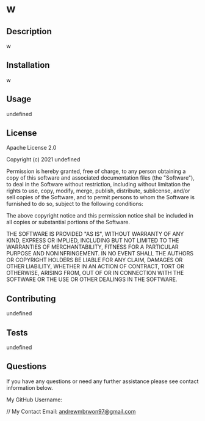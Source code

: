 
  # w

  ## Description 

  w
  
  ## Installation 
  
  w

  ## Usage 
  
  undefined

  ## License 
  
  Apache License 2.0

  Copyright (c) 2021 undefined 

  Permission is hereby granted, free of charge, to any person obtaining a copy
  of this software and associated documentation files (the "Software"), to deal
  in the Software without restriction, including without limitation the rights
  to use, copy, modify, merge, publish, distribute, sublicense, and/or sell
  copies of the Software, and to permit persons to whom the Software is
  furnished to do so, subject to the following conditions:

  The above copyright notice and this permission notice shall be included in all
  copies or substantial portions of the Software.

  THE SOFTWARE IS PROVIDED "AS IS", WITHOUT WARRANTY OF ANY KIND, EXPRESS OR
  IMPLIED, INCLUDING BUT NOT LIMITED TO THE WARRANTIES OF MERCHANTABILITY,
  FITNESS FOR A PARTICULAR PURPOSE AND NONINFRINGEMENT. IN NO EVENT SHALL THE
  AUTHORS OR COPYRIGHT HOLDERS BE LIABLE FOR ANY CLAIM, DAMAGES OR OTHER
  LIABILITY, WHETHER IN AN ACTION OF CONTRACT, TORT OR OTHERWISE, ARISING FROM,
  OUT OF OR IN CONNECTION WITH THE SOFTWARE OR THE USE OR OTHER DEALINGS IN THE
  SOFTWARE.

  ## Contributing 
  
  undefined
  
  ## Tests 
  
  undefined

  ## Questions 
  
  If you have any questions or need any further assistance please see contact information below.

  My GitHub Username: 
  
//   My Contact Email: andrewmbrwon97@gmail.com
